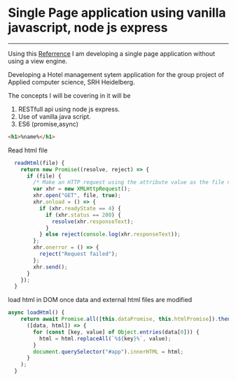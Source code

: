 # Single Page application using vanilla javascript, node js express

---

Using this [Referrence](https://dev.to/dcodeyt/building-a-single-page-app-without-frameworks-hl9 "Dev To") I am developing a single page application without using a view engine.

Developing a Hotel management sytem application for the group project of Applied computer science, SRH Heidelberg.

The concepts I will be covering in it will be

1. RESTfull api using node js express.
2. Use of vanilla java script.
3. ES6 (promise,async)

```html
<h1>%name%</h1>
```

Read html file

```Javascript
  readHtml(file) {
    return new Promise((resolve, reject) => {
      if (file) {
        /* Make an HTTP request using the attribute value as the file name: */
        var xhr = new XMLHttpRequest();
        xhr.open("GET", file, true);
        xhr.onload = () => {
          if (xhr.readyState == 4) {
            if (xhr.status == 200) {
              resolve(xhr.responseText);
            }
          } else reject(console.log(xhr.responseText));
        };
        xhr.onerror = () => {
          reject("Request failed");
        };
        xhr.send();
      }
    });
  }
```

load html in DOM once data and external html files are modified

```Javascript
async loadHtml() {
    return await Promise.all([this.dataPromise, this.htmlPromise]).then(
      ([data, html]) => {
        for (const [key, value] of Object.entries(data[0])) {
          html = html.replaceAll(`%${key}%`, value);
        }
        document.querySelector("#app").innerHTML = html;
      }
    );
  }
```
